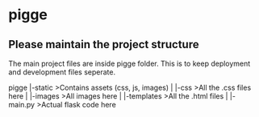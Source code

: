# pigge

## Please maintain the project structure

The main project files are inside pigge folder. This is to keep deployment and development files seperate.

pigge
|-static >Contains assets (css, js, images)
|   |-css >All the .css files here
|   |-images >All images here
|
|-templates >All the .html files
|
|- main.py >Actual flask code here